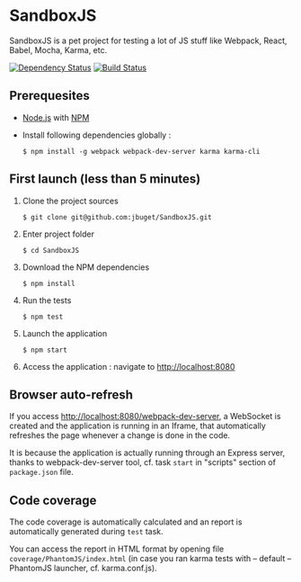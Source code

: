 # SandboxJS

SandboxJS is a pet project for testing a lot of JS stuff like Webpack, React, Babel, Mocha, Karma, etc.

[![Dependency Status](https://www.versioneye.com/user/projects/56fceaf5905db1003fe993ab/badge.svg?style=flat)](https://www.versioneye.com/user/projects/56fceaf5905db1003fe993ab)
[![Build Status](https://travis-ci.org/jbuget/SandboxJS.svg?branch=master)](https://travis-ci.org/jbuget/SandboxJS)

## Prerequesites

* [Node.js](https://nodejs.org) with [NPM](https://www.npmjs.com/)
* Install following dependencies globally :

   ```
   $ npm install -g webpack webpack-dev-server karma karma-cli
   ```

## First launch (less than 5 minutes)

1. Clone the project sources
   ```
   $ git clone git@github.com:jbuget/SandboxJS.git
   ```

2. Enter project folder
   ```
   $ cd SandboxJS
   ```

3. Download the NPM dependencies
   ```
   $ npm install
   ```

4. Run the tests
   ```
   $ npm test
   ```

5. Launch the application
   ```
   $ npm start
   ```

6. Access the application : navigate to [http://localhost:8080](http://localhost:8080)


## Browser auto-refresh

If you access [http://localhost:8080/webpack-dev-server](http://localhost:8080/webpack-dev-server), a WebSocket is created and the application is running in an
Iframe, that automatically refreshes the page whenever a change is done in the code.

It is because the application is actually running through an Express server, thanks to webpack-dev-server tool, cf. task
`start` in "scripts" section of `package.json` file.

## Code coverage

The code coverage is automatically calculated and an report is automatically generated during `test` task.

You can access the report in HTML format by opening file `coverage/PhantomJS/index.html` (in case you ran karma tests
with – default – PhantomJS launcher, cf. karma.conf.js).
